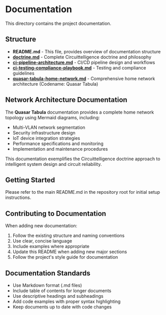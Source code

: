# Documentation

This directory contains the project documentation.

## Structure

- **README.md** - This file, provides overview of documentation structure
- **[doctrine.md](doctrine.md)** - Complete Circuittelligence doctrine and philosophy
- **[ci-pipeline-architecture.md](ci-pipeline-architecture.md)** - CI/CD pipeline design and workflows
- **[ci-testing-compliance-playbook.md](ci-testing-compliance-playbook.md)** - Testing and compliance guidelines
- **[quasar-tabula-home-network.md](quasar-tabula-home-network.md)** - Comprehensive home network architecture (Codename: Quasar Tabula)

## Network Architecture Documentation

The **Quasar Tabula** documentation provides a complete home network topology using Mermaid diagrams, including:
- Multi-VLAN network segmentation
- Security infrastructure design
- IoT device integration strategies
- Performance specifications and monitoring
- Implementation and maintenance procedures

This documentation exemplifies the Circuittelligence doctrine approach to intelligent system design and circuit reliability.

## Getting Started

Please refer to the main README.md in the repository root for initial setup instructions.

## Contributing to Documentation

When adding new documentation:

1. Follow the existing structure and naming conventions
2. Use clear, concise language
3. Include examples where appropriate
4. Update this README when adding new major sections
5. Follow the project's style guide for documentation

## Documentation Standards

- Use Markdown format (.md files)
- Include table of contents for longer documents
- Use descriptive headings and subheadings
- Add code examples with proper syntax highlighting
- Keep documents up to date with code changes
